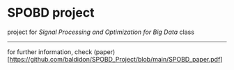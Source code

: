 # SPOBD project
project for *Signal Processing and Optimization for Big Data* class

---
for further information, check (paper)[https://github.com/baldidon/SPOBD_Project/blob/main/SPOBD_paper.pdf]
